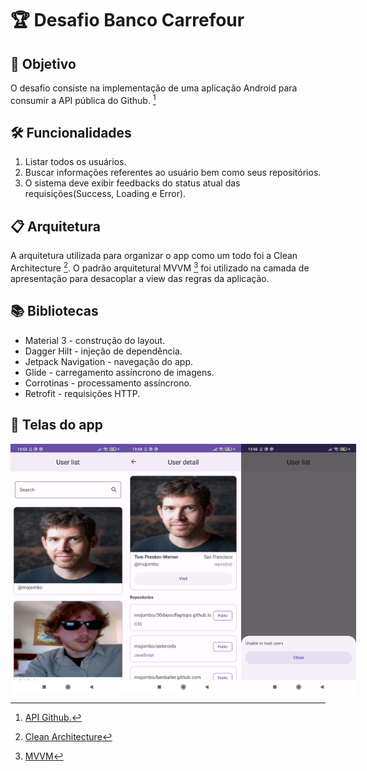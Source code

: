 # :trophy: Desafio Banco Carrefour
## :dart: Objetivo

O desafio consiste na implementação de uma aplicação Android para consumir a API
pública do Github. [^1]

## :hammer_and_wrench: Funcionalidades

1. Listar todos os usuários.
2. Buscar informações referentes ao usuário bem como seus repositórios.
3. O sistema deve exibir feedbacks do status atual das requisições(Success, Loading e Error).

## :clipboard: Arquitetura

A arquitetura utilizada para organizar o app como um todo foi a Clean Architecture [^2]. O padrão arquitetural MVVM [^3] foi utilizado na camada de apresentação para desacoplar a view das regras da aplicação.

## :books: Bibliotecas

- Material 3 - construção do layout.
- Dagger Hilt - injeção de dependência.
- Jetpack Navigation - navegação do app.
- Glide - carregamento assíncrono de imagens.
- Corrotinas - processamento assíncrono.
- Retrofit - requisições HTTP.

## :camera_flash: Telas do app

<div style="display: flex;">
  <img src="/images/user_list.jpg" style="width: 200px; height: 400px" alt="User list" />
  <img src="/images/user_detail.jpg" style="width: 200px; height: 400px" alt="User detail" />
  <img src="/images/error_message.jpg" style="width: 200px; height: 400px" alt="Error message" />
</div>

[^1]: [API Github.](https://developer.github.com/v3/)
[^2]: [Clean Architecture](https://blog.cleancoder.com/uncle-bob/2012/08/13/the-clean-architecture.html)
[^3]: [MVVM](https://learn.microsoft.com/pt-br/windows/uwp/data-binding/data-binding-and-mvvm)
